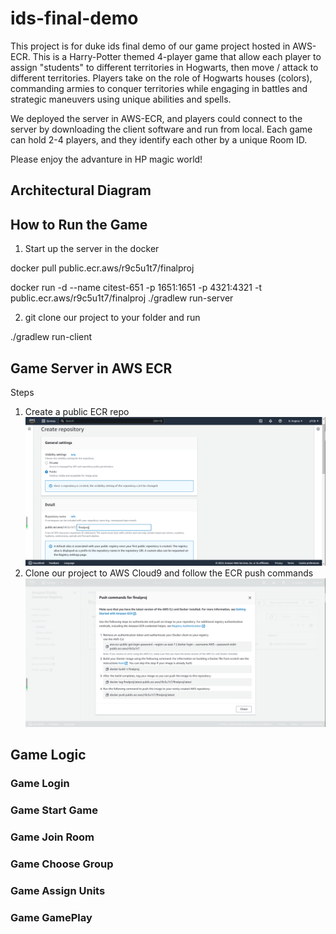 # ids-final-demo
This project is for duke ids final demo of our game project hosted in AWS-ECR. This is a Harry-Potter themed 4-player game that allow each player to assign "students" to different territories in Hogwarts, then move / attack to different territories. Players take on the role of Hogwarts houses (colors), commanding armies to conquer territories while engaging in battles and strategic maneuvers using unique abilities and spells.

We deployed the server in AWS-ECR, and players could connect to the server by downloading the client software and run from local. Each game can hold 2-4 players, and they identify each other by a unique Room ID.

Please enjoy the advanture in HP magic world!


## Architectural Diagram


## How to Run the Game
1. Start up the server in the docker

docker pull public.ecr.aws/r9c5u1t7/finalproj

docker run -d --name citest-651 -p 1651:1651 -p 4321:4321 -t public.ecr.aws/r9c5u1t7/finalproj ./gradlew run-server

2. git clone our project to your folder and run

./gradlew run-client

## Game Server in AWS ECR
Steps
1. Create a public ECR repo
![ECR Repo](https://github.com/yikai-Liu/ids-final-demo/blob/master/ECR_createRepo.png)
2. Clone our project to AWS Cloud9 and follow the ECR push commands
![ECR Push](https://github.com/yikai-Liu/ids-final-demo/blob/master/ECR_push.png)

## Game Logic 
### Game Login

### Game Start Game

### Game Join Room

### Game Choose Group

### Game Assign Units

### Game GamePlay
